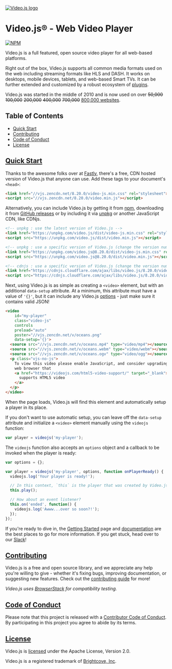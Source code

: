 [![Video.js logo][logo]][vjs]

# Video.js® - Web Video Player

[![NPM][npm-icon]][npm-link]

Video.js is a full featured, open source video player for all web-based platforms.

Right out of the box, Video.js supports all common media formats used on the web including streaming formats like HLS and DASH. It works on desktops, mobile devices, tablets, and web-based Smart TVs. It can be further extended and customized by a robust ecosystem of [plugins][plugins].

Video.js was started in the middle of 2010 and is now used on over ~~50,000~~ ~~100,000~~ ~~200,000~~ ~~400,000~~ ~~700,000~~ [800,000 websites][builtwith].

## Table of Contents

* [Quick Start](#quick-start)
* [Contributing](#contributing)
* [Code of Conduct](#code-of-conduct)
* [License](#license)

## [Quick Start][getting-started]

Thanks to the awesome folks over at [Fastly][fastly], there's a free, CDN hosted version of Video.js that anyone can use. Add these tags to your document's `<head>`:

```html
<link href="//vjs.zencdn.net/8.20.0/video-js.min.css" rel="stylesheet">
<script src="//vjs.zencdn.net/8.20.0/video.min.js"></script>
```

Alternatively, you can include Video.js by getting it from [npm](https://videojs.com/getting-started/#install-via-npm), downloading it from [GitHub releases](https://github.com/videojs/video.js/releases) or by including it via [unpkg](https://unpkg.com) or another JavaScript CDN, like CDNjs.

```html
<!-- unpkg : use the latest version of Video.js -->
<link href="https://unpkg.com/video.js/dist/video-js.min.css" rel="stylesheet">
<script src="https://unpkg.com/video.js/dist/video.min.js"></script>

<!-- unpkg : use a specific version of Video.js (change the version numbers as necessary) -->
<link href="https://unpkg.com/video.js@8.20.0/dist/video-js.min.css" rel="stylesheet">
<script src="https://unpkg.com/video.js@8.20.0/dist/video.min.js"></script>

<!-- cdnjs : use a specific version of Video.js (change the version numbers as necessary) -->
<link href="https://cdnjs.cloudflare.com/ajax/libs/video.js/8.20.0/video-js.min.css" rel="stylesheet">
<script src="https://cdnjs.cloudflare.com/ajax/libs/video.js/8.20.0/video.min.js"></script>
```

Next, using Video.js is as simple as creating a `<video>` element, but with an additional `data-setup` attribute. At a minimum, this attribute must have a value of `'{}'`, but it can include any Video.js [options][options] - just make sure it contains valid JSON!

```html
<video
    id="my-player"
    class="video-js"
    controls
    preload="auto"
    poster="//vjs.zencdn.net/v/oceans.png"
    data-setup='{}'>
  <source src="//vjs.zencdn.net/v/oceans.mp4" type="video/mp4"></source>
  <source src="//vjs.zencdn.net/v/oceans.webm" type="video/webm"></source>
  <source src="//vjs.zencdn.net/v/oceans.ogv" type="video/ogg"></source>
  <p class="vjs-no-js">
    To view this video please enable JavaScript, and consider upgrading to a
    web browser that
    <a href="https://videojs.com/html5-video-support/" target="_blank">
      supports HTML5 video
    </a>
  </p>
</video>
```

When the page loads, Video.js will find this element and automatically setup a player in its place.

If you don't want to use automatic setup, you can leave off the `data-setup` attribute and initialize a `<video>` element manually using the `videojs` function:

```js
var player = videojs('my-player');
```

The `videojs` function also accepts an `options` object and a callback to be invoked when the player is ready:

```js
var options = {};

var player = videojs('my-player', options, function onPlayerReady() {
  videojs.log('Your player is ready!');

  // In this context, `this` is the player that was created by Video.js.
  this.play();

  // How about an event listener?
  this.on('ended', function() {
    videojs.log('Awww...over so soon?!');
  });
});
```

If you're ready to dive in, the [Getting Started][getting-started] page and [documentation][docs] are the best places to go for more information. If you get stuck, head over to our [Slack][slack-link]!

## [Contributing][contributing]

Video.js is a free and open source library, and we appreciate any help you're willing to give - whether it's fixing bugs, improving documentation, or suggesting new features. Check out the [contributing guide][contributing] for more!

_Video.js uses [BrowserStack][browserstack] for compatibility testing._

## [Code of Conduct][coc]

Please note that this project is released with a [Contributor Code of Conduct][coc]. By participating in this project you agree to abide by its terms.

## [License][license]

Video.js is [licensed][license] under the Apache License, Version 2.0.

Video.js is a registered trademark of [Brightcove, Inc][bc].

[bc]: https://www.brightcove.com/

[browserstack]: https://browserstack.com

[builtwith]: https://trends.builtwith.com/media/VideoJS

[contributing]: https://github.com/videojs/admin/blob/main/CONTRIBUTING.md

[docs]: https://docs.videojs.com

[fastly]: https://www.fastly.com/

[getting-started]: https://videojs.com/getting-started/

[license]: LICENSE

[logo]: https://videojs.com/logo-white.png

[npm-icon]: https://nodei.co/npm/video.js.png?downloads=true&downloadRank=true

[npm-link]: https://nodei.co/npm/video.js/

[options]: https://videojs.com/guides/options/

[plugins]: https://videojs.com/plugins/

[slack-link]: https://slack.videojs.com

[vjs]: https://videojs.com

[coc]: https://github.com/videojs/admin/blob/main/CODE_OF_CONDUCT.md
